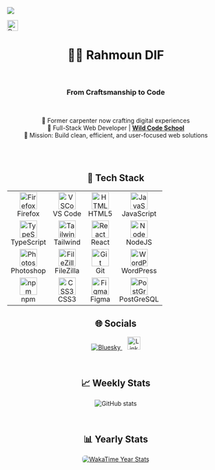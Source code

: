 <img src="https://capsule-render.vercel.app/api?text=Welcome!&animation=fadeIn&type=waving&color=gradient&height=150" />


<p align="left">
  <a href="https://u8views.com/github/rahmoundif">
    <img src="https://u8views.com/api/v1/github/profiles/183239184/views/total-count.svg" alt="Rahmoun DIF profile views" height="25" />
  </a>
</p>
 


<h1 align="center">👨‍💻 Rahmoun DIF</h1>
<br>
<h3 align="center">From Craftsmanship to Code</h3>
<br>

<p align="center">
  🔁 Former carpenter now crafting digital experiences<br>
  🚀 Full-Stack Web Developer | <a href="https://www.wildcodeschool.com" target="_blank"><strong>Wild Code School</strong></a><br>
  🎯 Mission: Build clean, efficient, and user-focused web solutions
</p>
<br>
<br>


<h2 align="center">🧰 Tech Stack</h2>

<div align="center">
  <table>
    <tr>
      <td align="center"><img src="https://cdn.jsdelivr.net/gh/devicons/devicon/icons/firefox/firefox-original.svg" height="40" width="40" alt="Firefox"/><br/>Firefox</td>
      <td align="center"><img src="https://cdn.jsdelivr.net/gh/devicons/devicon/icons/vscode/vscode-original.svg" height="40" width="40" alt="VSCode"/><br/>VS Code</td>
      <td align="center"><img src="https://cdn.jsdelivr.net/gh/devicons/devicon/icons/html5/html5-original.svg" height="40" width="40" alt="HTML5"/><br/>HTML5</td>
      <td align="center"><img src="https://cdn.jsdelivr.net/gh/devicons/devicon/icons/javascript/javascript-original.svg" height="40" width="40" alt="JavaScript"/><br/>JavaScript</td>
    </tr>
    <tr>
      <td align="center"><img src="https://cdn.jsdelivr.net/gh/devicons/devicon/icons/typescript/typescript-original.svg" height="40" width="40" alt="TypeScript"/><br/>TypeScript</td>
      <td align="center"><img src="https://cdn.jsdelivr.net/gh/devicons/devicon/icons/tailwindcss/tailwindcss-original.svg" height="40" width="40" alt="TailwindCSS"/><br/>Tailwind</td>
      <td align="center"><img src="https://cdn.jsdelivr.net/gh/devicons/devicon/icons/react/react-original.svg" height="40" width="40" alt="React"/><br/>React</td>
      <td align="center"><img src="https://cdn.jsdelivr.net/gh/devicons/devicon/icons/nodejs/nodejs-original.svg" height="40" width="40" alt="NodeJS"/><br/>NodeJS</td>
    </tr>
    <tr>
      <td align="center"><img src="https://cdn.jsdelivr.net/gh/devicons/devicon/icons/photoshop/photoshop-plain.svg" height="40" width="40" alt="Photoshop"/><br/>Photoshop</td>
      <td align="center"><img src="https://cdn.jsdelivr.net/gh/devicons/devicon/icons/filezilla/filezilla-plain.svg" height="40" width="40" alt="FileZilla"/><br/>FileZilla</td>
      <td align="center"><img src="https://cdn.jsdelivr.net/gh/devicons/devicon/icons/git/git-original.svg" height="40" width="40" alt="Git"/><br/>Git</td>
      <td align="center"><img src="https://cdn.jsdelivr.net/gh/devicons/devicon/icons/wordpress/wordpress-original.svg" height="40" width="40" alt="WordPress"/><br/>WordPress</td>
    </tr>
    <tr>
      <td align="center"><img src="https://cdn.jsdelivr.net/gh/devicons/devicon/icons/npm/npm-original-wordmark.svg" height="40" width="40" alt="npm"/><br/>npm</td>
      <td align="center"><img src="https://cdn.jsdelivr.net/gh/devicons/devicon/icons/css3/css3-original.svg" height="40" width="40" alt="CSS3"/><br/>CSS3</td>
      <td align="center"><img src="https://cdn.jsdelivr.net/gh/devicons/devicon/icons/figma/figma-original.svg" height="40" width="40" alt="Figma"/><br/>Figma</td>
      <td align="center"><img src="https://cdn.jsdelivr.net/gh/devicons/devicon@latest/icons/postgresql/postgresql-original-wordmark.svg" height="40" width="40" alt="PostGreSQL" /><br/>PostGreSQL</td>
</td>
    </tr>
  </table>
</div>

<h2 align="center">🌐 Socials</h2>
<p align="center">
  <a href="https://bsky.app/profile/rmoond.bsky.social">
    <img src="https://img.shields.io/badge/bluesky-0285FF?style=for-the-badge&logo=bluesky&logoColor=white" alt="Bluesky">
  </a>
  &nbsp;&nbsp;
  <a href="https://www.linkedin.com/in/rahmoun-dif-22891b356" target="_blank">
    <img src="https://cdn.jsdelivr.net/gh/devicons/devicon/icons/linkedin/linkedin-original.svg" height="30" alt="LinkedIn">
  </a>
</p>

<br>
<h2 align="center">📈 Weekly Stats</h2>
<p align="center">
  <img src="https://github-readme-stats.vercel.app/api?username=rahmoundif&show_icons=true&theme=transparent" alt="GitHub stats"/>
</p>
<br>
<h2 align="center">📊 Yearly Stats</h2>
 <p align="center">
  <a href="https://wakatime.com/@Rahmoun" target="_blank" rel="noopener noreferrer">
    <img
      src="https://github-readme-stats.vercel.app/api/wakatime?username=Rahmoun&range=last_year&layout=default&theme=tokyonight&langs_count=10&projects_count=5"
      alt="WakaTime Year Stats" style="border-radius: 6px;" />
  </a>
</p>

